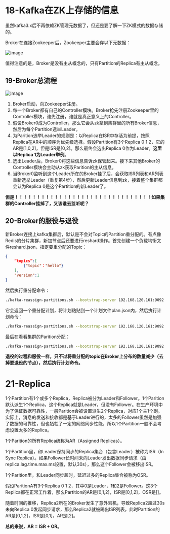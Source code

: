 # 18-Kafka在ZK上存储的信息

虽然kafka3.x后不再依赖ZK管理元数据了，但还是要了解一下ZK模式的数据存储的。

Broker在连接Zookeeper后，Zookeeper主要会存以下元数据：

![image](https://user-images.githubusercontent.com/48977889/174468820-ec14cc8e-44d0-4f1e-ad64-cf89326f2e8c.png)

值得注意的是，Broker是没有主从概念的，只有Partition的Replica有主从概念。

## 19-Broker总流程

![image](https://user-images.githubusercontent.com/48977889/174469253-773af99e-e60d-4f95-9e41-5cd9ea706c9e.png)

1. Broker启动，向Zookeeper注册。
2. 每一个Broker都有自己的Controller模块。Broker抢先注册Zookeeper里的Controller模块，谁先注册，谁就是真正意义上的Controller。
3. 假设Broker0成为Controller，那么它会从zk拿到集群里的所有Broker信息，然后为每个Partition选举Leader。
4. 为Parition选举Leader的规则是：以Replica在ISR中存活为前提，按照Replica在AR中的顺序为优先级选择。假设Partition有3个Replica 0 1 2，它的AR是[1,0,2]，但是ISR是[0,2]。那么最终会选出Replica 0作为Leader。**这里以Replica 1为Leader举例**。
5. 选出Leader后，Broker0将这些信息告诉zk保管起来。接下来其他Broker的Controller模块会主动从zk获取Parition的主从信息。
6. 当Broker0监听到这个Leader所在的Broker挂了后，会获取ISR列表和AR列表重新选举Leader（重复第4步），然后更新Leader信息到zk，接着整个集群都会认为Replica 0是这个Partition的新Leader了。

**但是！！！！！！！！！！！！！！！！！！！！！！！！！！！！！！！如果集群的Controller挂掉了，又该谁去监听呢？**

## 20-Broker的服役与退役

新Broker连接上kafka集群后，默认是不会对Topic的Partition重分配的。有点像Redis的分片集群，新加节点后还要进行reshard操作。首先创建一个负载均衡文件reshard.json，指定要重分配的Topic：

```json
{
	“topics”:[
		{"topic"："hello"}
	],
	"version":1
}
```

然后执行重分配命令：

```bash
./kafka-reassign-partitions.sh --bootstrap-server 192.168.120.161:9092 --topics-to-move-json-file ${上面的文件名} --broker-list "0,1,2,3 （3是新增的Broker）" --generate
```

它会返回一个重分配计划，将计划粘贴到一个计划文件plan.json内，然后执行计划命令：

```bash
./kafka-reassign-partitions.sh --bootstrap-server 192.168.120.161:9092 --reassignment-json-file plan.json --execute
```

最后在看看集群的Parition分配：

```bash
./kafka-reassign-partitions.sh --bootstrap-server 192.168.120.161:9092 --reassignment-json-file plan.json --verify
```

**退役的过程和服役一样，只不过将重分配的topic在Broker上分布的数量减少（去掉要退役的节点），然后执行计划命令。**

# 21-Replica

1个Partition有1个或多个Replica，Replica被分为Leader和Follower。1个Parition默认派生1个Replica，这个Replica就是Leader，但没有Follower。在生产环境中为了保证数据可靠性，一般Parition会被设置派生2个Replica，对应1个主1个副。实际上，消息的发送和接收都是基于Leader进行的，太多的Follower虽然是加强了数据的可靠性，但也牺牲了一定的网络同步性能，所以1个Partition一般不会考虑设置太多的Replica。

1个Parition的所有Replica统称为AR（Assigned Replicas）。

1个Partition里，和Leader保持同步的Replica集合（包含Leader）被称为ISR（In Sync Replica）。如果Follower长时间未向Leader发出数据同步请求（由replica.lag.time.max.ms设置，默认30s），那么这个Follower会被移出ISR。

1个Parition里，和Leader同步超时，延迟过多的Replica集合被称为OSR。

假设ParitionA有3个Replica 0 1 2，其中0是Leader，1和2是Follower。这3个Replica都在正常工作着，那么Partition的AR是[0,1,2]，ISR是[0,1,2]，OSR是[]。

随着时间的推移，Replica2所在的Broker发生了意外宕机，导致Replica2超过30s未向Replica 0发起同步请求，那么Replica2就被踢出ISR列表，此时Partition的AR是[0,1,2]，ISR是[0,1]，AR是[2]。

**总的来说，AR = ISR + OR。**